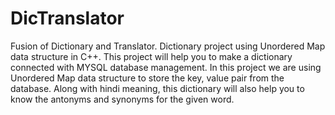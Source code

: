 # DicTranslator
Fusion of Dictionary and Translator.
Dictionary project using Unordered Map data structure in C++.
This project will help you to make a dictionary connected with MYSQL database management.
In this project we are using Unordered Map data structure to store the key, value pair from the database.
Along with hindi meaning, this dictionary will also help you to know the antonyms and synonyms for the given word.
